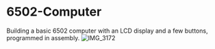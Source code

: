 # 6502-Computer
Building a basic 6502 computer with an LCD display and a few buttons, programmed in assembly. 
![IMG_3172](https://github.com/v47stepanenko/6502-Computer/assets/65294723/a0b41f42-6346-46cb-ac28-c47ffd2cc62b)

